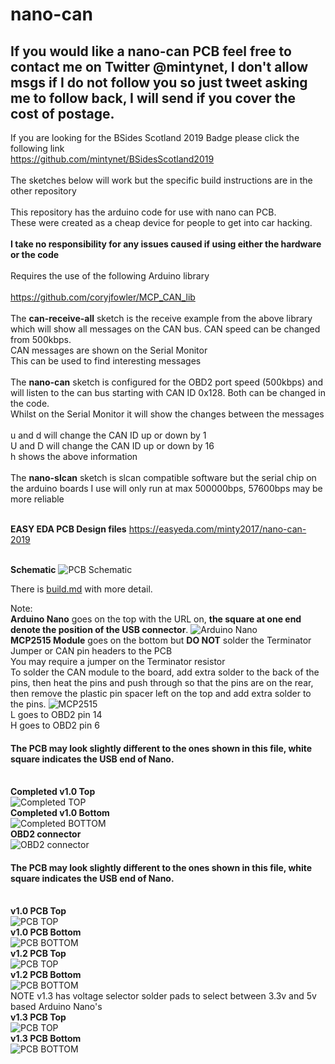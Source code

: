 # nano-can
## If you would like a nano-can PCB feel free to contact me on Twitter @mintynet, I don't allow msgs if I do not follow you so just tweet asking me to follow back, I will send if you cover the cost of postage.
If you are looking for the BSides Scotland 2019 Badge please click the following link
<br>https://github.com/mintynet/BSidesScotland2019
<br>
<br>The sketches below will work but the specific build instructions are in the other repository
<br>
<br>This repository has the arduino code for use with nano can PCB.
<br>These were created as a cheap device for people to get into car hacking.
<br><br><b>I take no responsibility for any issues caused if using either the hardware or the code</b>
<br><br>Requires the use of the following Arduino library
<br><br>https://github.com/coryjfowler/MCP_CAN_lib
<br><br>The <b>can-receive-all</b> sketch is the receive example from the above library which will show all messages on the CAN bus. CAN speed can be changed from 500kbps.
<br>CAN messages are shown on the Serial Monitor
<br>This can be used to find interesting messages
<br><br>The <b>nano-can</b> sketch is configured for the OBD2 port speed (500kbps) and will listen to the can bus starting with CAN ID 0x128. Both can be changed in the code.
<br>Whilst on the Serial Monitor it will show the changes between the messages
<br><br>u and d will change the CAN ID up or down by 1
<br>U and D will change the CAN ID up or down by 16
<br>h shows the above information
<br><br>The <b>nano-slcan</b> sketch is slcan compatible software but the serial chip on the arduino boards I use will only run at max 500000bps, 57600bps may be more reliable

<br><b>EASY EDA PCB Design files</b>
https://easyeda.com/minty2017/nano-can-2019

<br><b>Schematic</b>
![PCB Schematic](readme.img/schematic_nano-can-pcb.png)

There is [build.md](./build.md) with more detail.

Note:
<br><b>Arduino Nano</b> goes on the top with the URL on, <b>the square at one end denote the position of the USB connector</b>.
![Arduino Nano](readme.img/arduino-nano.jpg)
<br><b>MCP2515 Module</b> goes on the bottom but <b>DO NOT</b> solder the Terminator Jumper or CAN pin headers to the PCB
<br>You may require a jumper on the Terminator resistor
<br>To solder the CAN module to the board, add extra solder to the back of the pins, then heat the pins and push through so that the pins are on the rear, then remove the plastic pin spacer left on the top and add extra solder to the pins. 
![MCP2515](readme.img/mcp2515.jpg)
<br>L goes to OBD2 pin 14
<br>H goes to OBD2 pin 6
#### The PCB may look slightly different to the ones shown in this file, white square indicates the USB end of Nano.
<br><b>Completed v1.0 Top</b><br>
![Completed TOP](readme.img/top-complete.jpg)
<br><b>Completed v1.0 Bottom</b><br>
![Completed BOTTOM](readme.img/bottom-complete.jpg)
<br><b>OBD2 connector</b><br>
![OBD2 connector](readme.img/obd2-connector.jpg)
#### The PCB may look slightly different to the ones shown in this file, white square indicates the USB end of Nano.
<br><b>v1.0 PCB Top</b><br>
![PCB TOP](readme.img/top-gerber-v1.0.jpg)
<br><b>v1.0 PCB Bottom</b><br>
![PCB BOTTOM](readme.img/bottom-gerber-v1.0.jpg)
<br><b>v1.2 PCB Top</b><br>
![PCB TOP](readme.img/top-gerber-v1.2.png)
<br><b>v1.2 PCB Bottom</b><br>
![PCB BOTTOM](readme.img/bottom-gerber-v1.2.png)
<br>NOTE v1.3 has voltage selector solder pads to select between 3.3v and 5v based Arduino Nano's
<br><b>v1.3 PCB Top</b><br>
![PCB TOP](readme.img/top-gerber-v1.3.png)
<br><b>v1.3 PCB Bottom</b><br>
![PCB BOTTOM](readme.img/bottom-gerber-v1.3.png)
